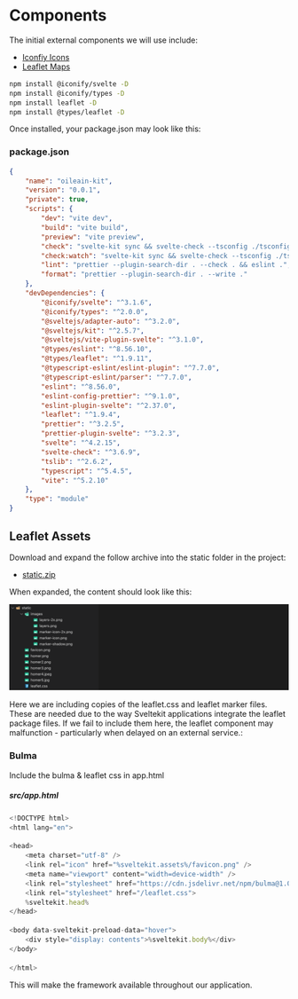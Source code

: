 # Components

The initial external components we will use include:

- [Iconfiy Icons](https://docs.iconify.design/icon-components/svelte/)
- [Leaflet Maps](https://leafletjs.com/)

~~~bash
npm install @iconify/svelte -D
npm install @iconify/types -D
npm install leaflet -D
npm install @types/leaflet -D
~~~

Once installed, your package.json may look like this:

### package.json

~~~json
{
	"name": "oileain-kit",
	"version": "0.0.1",
	"private": true,
	"scripts": {
		"dev": "vite dev",
		"build": "vite build",
		"preview": "vite preview",
		"check": "svelte-kit sync && svelte-check --tsconfig ./tsconfig.json",
		"check:watch": "svelte-kit sync && svelte-check --tsconfig ./tsconfig.json --watch",
		"lint": "prettier --plugin-search-dir . --check . && eslint .",
		"format": "prettier --plugin-search-dir . --write ."
	},
	"devDependencies": {
		"@iconify/svelte": "^3.1.6",
		"@iconify/types": "^2.0.0",
		"@sveltejs/adapter-auto": "^3.2.0",
		"@sveltejs/kit": "^2.5.7",
		"@sveltejs/vite-plugin-svelte": "^3.1.0",
		"@types/eslint": "^8.56.10",
		"@types/leaflet": "^1.9.11",
		"@typescript-eslint/eslint-plugin": "^7.7.0",
		"@typescript-eslint/parser": "^7.7.0",
		"eslint": "^8.56.0",
		"eslint-config-prettier": "^9.1.0",
		"eslint-plugin-svelte": "^2.37.0",
		"leaflet": "^1.9.4",
		"prettier": "^3.2.5",
		"prettier-plugin-svelte": "^3.2.3",
		"svelte": "^4.2.15",
		"svelte-check": "^3.6.9",
		"tslib": "^2.6.2",
		"typescript": "^5.4.5",
		"vite": "^5.2.10"
	},
	"type": "module"
}
~~~



## Leaflet Assets

Download and expand the follow archive into the static folder in the project:

- [static.zip](archives/static.zip)

When expanded, the content should look like this:

![](img/03.png)

Here we are including copies of the leaflet.css and leaflet marker files. These are needed due to the way Sveltekit applications integrate the leaflet package files. If we fail to include them here, the leaflet component may malfunction - particularly when delayed on an external service.:

### Bulma

Include the bulma & leaflet css in app.html

##### src/app.html

~~~typescript
<!DOCTYPE html>
<html lang="en">

<head>
	<meta charset="utf-8" />
	<link rel="icon" href="%sveltekit.assets%/favicon.png" />
	<meta name="viewport" content="width=device-width" />
	<link rel="stylesheet" href="https://cdn.jsdelivr.net/npm/bulma@1.0.0/css/bulma.min.css" />
	<link rel="stylesheet" href="/leaflet.css">
	%sveltekit.head%
</head>

<body data-sveltekit-preload-data="hover">
	<div style="display: contents">%sveltekit.body%</div>
</body>

</html>
~~~

This will make the framework available throughout our application.

